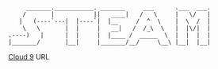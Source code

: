          _______.___________. _______     ___      .___  ___.
        /       |           ||   ____|   /   \     |   \/   |
       |   (----`---|  |----`|  |__     /  ^  \    |  \  /  |
        \   \       |  |     |   __|   /  /_\  \   |  |\/|  |
    .----)   |      |  |     |  |____ /  _____  \  |  |  |  |
    |_______/       |__|     |_______/__/     \__\ |__|  |__|
                                                         

[Cloud 9](https://ide.c9.io/timsellmyer/cidm4382-final_project) URL


